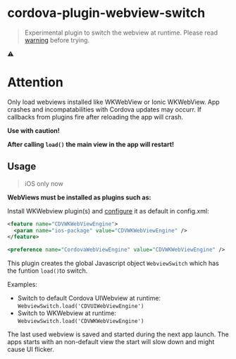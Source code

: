 # cordova-plugin-webview-switch

>Experimental plugin to switch the webview at runtime. Please read [warning](attention) before trying.

:warning:
# Attention

Only load webviews installed like WKWebView or Ionic WKWebView. App crashes and incompatabilities with Cordova updates may occurr.
If callbacks from plugins fire after reloading the app will crash.

**Use with caution!**

**After calling `load()` the main view in the app will restart!**

## Usage

> iOS only now

**WebViews must be installed as plugins such as:**

Install WKWebview plugin(s) and [configure](https://github.com/apache/cordova-plugin-wkwebview-engine#required-permissions) it as default in config.xml:

````xml
<feature name="CDVWKWebViewEngine">
  <param name="ios-package" value="CDVWKWebViewEngine" />
</feature>

<preference name="CordovaWebViewEngine" value="CDVWKWebViewEngine" />
````

This plugin creates the global Javascript object `WebviewSwitch` which has the funtion `load()`to switch.

Examples:
* Switch to default Cordova UIWebview at runtime: `WebviewSwitch.load('CDVUIWebViewEngine')`
* Switch to WKWebview at runtime: `WebviewSwitch.load('CDVWKWebViewEngine')`

The last used webview is saved and started during the next app launch. The apps starts with an non-default view the start will slow down and might cause UI flicker.